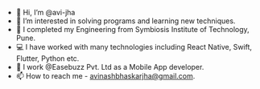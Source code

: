 - 👋 Hi, I’m @avi-jha
- 👀 I’m interested in solving programs and learning new techniques.
- 🌱 I completed my Engineering from Symbiosis Institute of Technology, Pune.
- 💻 I have worked with many technologies including React Native, Swift, Flutter, Python etc.
- 💼 I work @Easebuzz Pvt. Ltd as a Mobile App developer.
- 📫 How to reach me - avinashbhaskarjha@gmail.com.
